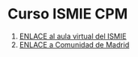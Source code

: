 # Curso ISMIE CPM
1. [ENLACE al aula virtual del ISMIE](https://aulavirtual32.educa.madrid.org/ismie/)
2. [ENLACE a Comunidad de Madrid](https://www.comunidad.madrid/)
